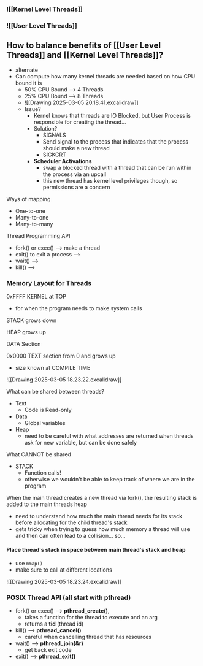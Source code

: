 ### ![[Kernel Level Threads]]
### ![[User Level Threads]]

## How to balance benefits of [[User Level Threads]] and [[Kernel Level Threads]]?
- alternate
- Can compute how many kernel threads are needed based on how CPU bound it is
	- 50% CPU Bound --> 4 Threads
	- 25% CPU Bound --> 8 Threads
	- ![[Drawing 2025-03-05 20.18.41.excalidraw]]
	- Issue?
		- Kernel knows that threads are IO Blocked, but User Process is responsible for creating the thread...
		- Solution?
			- SIGNALS
			- Send signal to the process that indicates that the process should make a new thread
			- SIGKCRT
		- **Scheduler Activations**
			- swap a blocked thread with a thread that can be run within the process via an upcall
			- this new thread has kernel level privileges though, so permissions are a concern

Ways of mapping
- One-to-one
- Many-to-one
- Many-to-many

Thread Programming API
- fork() or exec() --> make a thread
- exit() to exit a process --> 
- wait() --> 
- kill() --> 

### Memory Layout for Threads

0xFFFF  KERNEL at TOP
- for when the program needs to make system calls

STACK grows down

HEAP grows up

DATA Section

0x0000 TEXT section from 0 and grows up
- size known at COMPILE TIME

![[Drawing 2025-03-05 18.23.22.excalidraw]]


What can be shared between threads?
- Text
	- Code is Read-only
- Data
	- Global variables
- Heap
	- need to be careful with what addresses are returned when threads ask for new variable, but can be done safely

What CANNOT be shared
- STACK
	- Function calls!
	- otherwise we wouldn't be able to keep track of where we are in the program

When the main thread creates a new thread via fork(), the resulting stack is added to the main threads heap
- need to understand how much the main thread needs for its stack before allocating for the child thread's stack
- gets tricky when trying to guess how much memory a thread will use and then can often lead to a collision... so...

#### Place thread's stack in space between main thread's stack and heap
- use `mmap()` 
- make sure to call at different locations

![[Drawing 2025-03-05 18.23.24.excalidraw]]


### POSIX Thread API (all start with pthread)
- fork() or exec() --> **pthread_create()**, 
	- takes a function for the thread to execute and an arg
	- returns a **tid** (thread id)
- kill() --> **pthread_cancel()**
	- careful when cancelling thread that has resources
- wait() --> **pthread_join(&r)**
	- get back exit code
- exit() --> **pthread_exit()**


